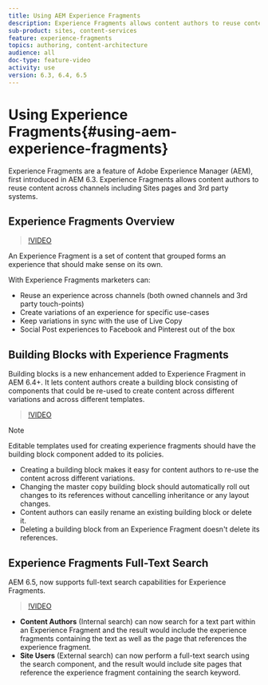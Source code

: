```yaml
---
title: Using AEM Experience Fragments
description: Experience Fragments allows content authors to reuse content across channels including Sites pages and 3rd party systems.
sub-product: sites, content-services
feature: experience-fragments
topics: authoring, content-architecture
audience: all
doc-type: feature-video
activity: use
version: 6.3, 6.4, 6.5
---
```


# Using Experience Fragments{#using-aem-experience-fragments}

Experience Fragments are a feature of Adobe Experience Manager (AEM), first introduced in AEM 6.3. Experience Fragments allows content authors to reuse content across channels including Sites pages and 3rd party systems.

## Experience Fragments Overview

>[!VIDEO](https://video.tv.adobe.com/v/17028/?quality=9)

An Experience Fragment is a set of content that grouped forms an experience that should make sense on its own.

With Experience Fragments marketers can:

* Reuse an experience across channels (both owned channels and 3rd party touch-points)
* Create variations of an experience for specific use-cases
* Keep variations in sync with the use of Live  Copy
* Social Post experiences to Facebook and Pinterest out of the box

## Building Blocks with Experience Fragments

Building blocks is a new enhancement added to Experience Fragment in AEM 6.4+. It lets content authors create a building block consisting of components that could be re-used to create content across different variations and across different templates.

>[!VIDEO](https://video.tv.adobe.com/v/21289/?quality=9)

>[!NOTE]
>
> Editable templates used for creating experience fragments should have the building block component added to its policies.

* Creating a building block makes it easy for content authors to re-use the content across different variations.
* Changing the master copy building block should automatically roll out changes to its references without cancelling inheritance or any layout changes.
* Content authors can easily rename an existing building block or delete it.
* Deleting a building block from an Experience Fragment doesn't delete its references.

## Experience Fragments Full-Text Search

AEM 6.5, now supports full-text search capabilities for Experience Fragments.

>[!VIDEO](https://video.tv.adobe.com/v/27720/?quality=9)

* **Content Authors** (Internal search) can now search for a text part within an Experience Fragment and the result would include the experience fragments containing the text as well as the page that references the experience fragment.
* **Site Users** (External search) can now perform a full-text search using the search component, and the result would include site pages that reference the experience fragment containing the search keyword.
